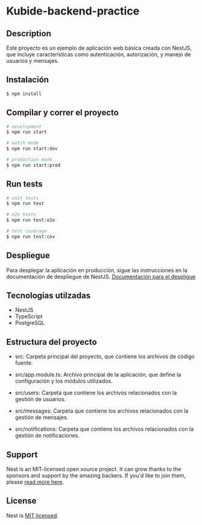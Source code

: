 # Kubide-backend-practice

## Description

Este proyecto es un ejemplo de aplicación web básica creada con NestJS, que incluye características como autenticación, autorización, y manejo de usuarios y mensajes.

## Instalación

```bash
$ npm install
```

## Compilar y correr el proyecto

```bash
# development
$ npm run start

# watch mode
$ npm run start:dev

# production mode
$ npm run start:prod
```

## Run tests

```bash
# unit tests
$ npm run test

# e2e tests
$ npm run test:e2e

# test coverage
$ npm run test:cov
```

## Despliegue

Para desplegar la aplicación en producción, sigue las instrucciones en la documentación de despliegue de NestJS. [Documentación para el despligue](https://docs.nestjs.com/deployment)

## Tecnologías utilzadas

- NestJS
- TypeScript
- PostgreSQL

## Estructura del proyecto

- src: Carpeta principal del proyecto, que contiene los archivos de código fuente.

- src/app.module.ts: Archivo principal de la aplicación, que define la configuración y los módulos utilizados.

- src/users: Carpeta que contiene los archivos relacionados con la gestión de usuarios.

- src/messages: Carpeta que contiene los archivos relacionados con la gestión de mensajes.

- src/notifications: Carpeta que contiene los archivos relacionados con la gestión de notificaciones.

## Support

Nest is an MIT-licensed open source project. It can grow thanks to the sponsors and support by the amazing backers. If you'd like to join them, please [read more here](https://docs.nestjs.com/support).

## License

Nest is [MIT licensed](https://github.com/nestjs/nest/blob/master/LICENSE).

